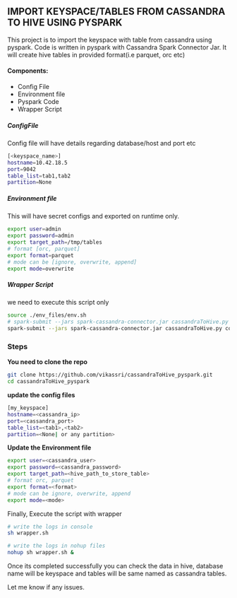 
## IMPORT KEYSPACE/TABLES FROM CASSANDRA TO HIVE USING PYSPARK

This project is to import the keyspace with table from cassandra using pyspark. Code is written in pyspark with Cassandra Spark Connector Jar. It will create hive tables in provided format(i.e parquet, orc etc)

#### **Components:**

* Config File
* Environment file
* Pyspark Code
* Wrapper Script


##### ConfigFile
Config file will have details regarding database/host and port etc
```bash
[<keyspace_name>]
hostname=10.42.18.5
port=9042
table_list=tab1,tab2
partition=None
```


##### Environment file
This will have secret configs and exported on runtime only.
```bash
export user=admin
export password=admin
export target_path=/tmp/tables
# format [orc, parquet]
export format=parquet
# mode can be [ignore, overwrite, append]
export mode=overwrite
```

##### Wrapper Script 
we need to execute this script only
```bash
source ./env_files/env.sh
# spark-submit --jars spark-cassandra-connector.jar cassandraToHive.py <config> <keyspace>
spark-submit --jars spark-cassandra-connector.jar cassandraToHive.py configs/config.ini test
```

### Steps 

**You need to clone the repo**
```bash
git clone https://github.com/vikassri/cassandraToHive_pyspark.git
cd cassandraToHive_pyspark
```

**update the config files**

```bash
[my_keyspace]
hostname=<cassandra_ip>
port=<cassandra_port>
table_list=<tab1>,<tab2>
partition=<None| or any partition>
```

**Update the Environment file**

```bash
export user=<cassandra_user>
export password=<cassandra_password>
export target_path=<hive_path_to_store_table>
# format orc, parquet
export format=<format>
# mode can be ignore, overwrite, append
export mode=<mode>
```
Finally, Execute the script with wrapper
```bash
# write the logs in console
sh wrapper.sh

# write the logs in nohup files
nohup sh wrapper.sh &
```

Once its completed successfully you can check the data in hive, database name will be keyspace and tables will be same named as cassandra tables.

Let me know if any issues.